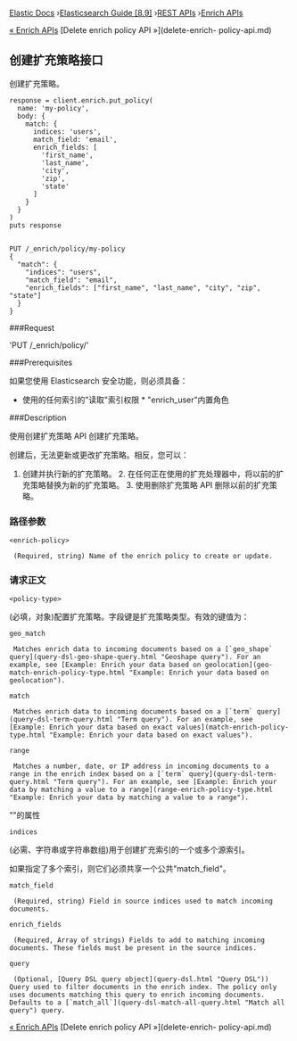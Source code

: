 

[Elastic Docs](/guide/) ›[Elasticsearch Guide [8.9]](index.md) ›[REST
APIs](rest-apis.md) ›[Enrich APIs](enrich-apis.md)

[« Enrich APIs](enrich-apis.md) [Delete enrich policy API »](delete-enrich-
policy-api.md)

## 创建扩充策略接口

创建扩充策略。

    
    
    response = client.enrich.put_policy(
      name: 'my-policy',
      body: {
        match: {
          indices: 'users',
          match_field: 'email',
          enrich_fields: [
            'first_name',
            'last_name',
            'city',
            'zip',
            'state'
          ]
        }
      }
    )
    puts response
    
    
    PUT /_enrich/policy/my-policy
    {
      "match": {
        "indices": "users",
        "match_field": "email",
        "enrich_fields": ["first_name", "last_name", "city", "zip", "state"]
      }
    }

###Request

'PUT /_enrich/policy/<enrich-policy>'

###Prerequisites

如果您使用 Elasticsearch 安全功能，则必须具备：

* 使用的任何索引的"读取"索引权限 * "enrich_user"内置角色

###Description

使用创建扩充策略 API 创建扩充策略。

创建后，无法更新或更改扩充策略。相反，您可以：

1. 创建并执行新的扩充策略。  2. 在任何正在使用的扩充处理器中，将以前的扩充策略替换为新的扩充策略。  3. 使用删除扩充策略 API 删除以前的扩充策略。

### 路径参数

`<enrich-policy>`

     (Required, string) Name of the enrich policy to create or update. 

### 请求正文

`<policy-type>`

    

(必填，对象)配置扩充策略。字段键是扩充策略类型。有效的键值为：

`geo_match`

     Matches enrich data to incoming documents based on a [`geo_shape` query](query-dsl-geo-shape-query.html "Geoshape query"). For an example, see [Example: Enrich your data based on geolocation](geo-match-enrich-policy-type.html "Example: Enrich your data based on geolocation"). 
`match`

     Matches enrich data to incoming documents based on a [`term` query](query-dsl-term-query.html "Term query"). For an example, see [Example: Enrich your data based on exact values](match-enrich-policy-type.html "Example: Enrich your data based on exact values"). 
`range`

     Matches a number, date, or IP address in incoming documents to a range in the enrich index based on a [`term` query](query-dsl-term-query.html "Term query"). For an example, see [Example: Enrich your data by matching a value to a range](range-enrich-policy-type.html "Example: Enrich your data by matching a value to a range"). 

""的属性<policy-type>

`indices`

    

(必需、字符串或字符串数组)用于创建扩充索引的一个或多个源索引。

如果指定了多个索引，则它们必须共享一个公共"match_field"。

`match_field`

     (Required, string) Field in source indices used to match incoming documents. 
`enrich_fields`

     (Required, Array of strings) Fields to add to matching incoming documents. These fields must be present in the source indices. 
`query`

     (Optional, [Query DSL query object](query-dsl.html "Query DSL")) Query used to filter documents in the enrich index. The policy only uses documents matching this query to enrich incoming documents. Defaults to a [`match_all`](query-dsl-match-all-query.html "Match all query") query. 

[« Enrich APIs](enrich-apis.md) [Delete enrich policy API »](delete-enrich-
policy-api.md)
